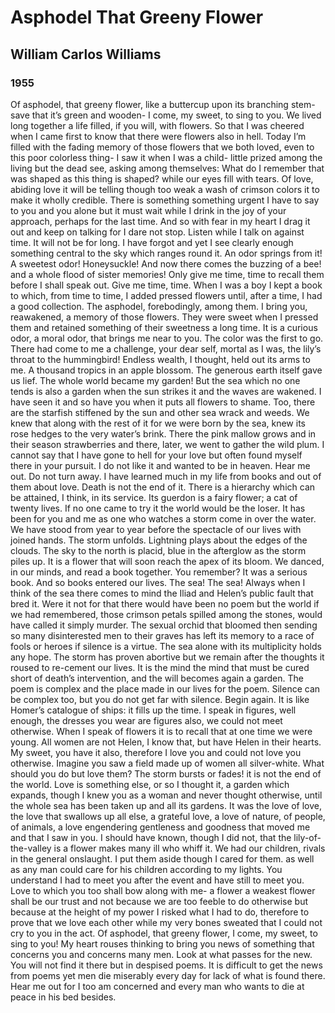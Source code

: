 # Asphodel That Greeny Flower
## William Carlos Williams
### 1955

Of asphodel, that greeny flower,
		like a buttercup
				upon its branching stem-
save that it’s green and wooden-
		I come, my sweet,
				to sing to you.
We lived long together
		a life filled,
				if you will,
with flowers.  So that 
		I was cheered
				when I came first to know
that there were flowers also
		in hell.
				Today
I’m filled with the fading memory of those flowers
		that we both loved,
				even to this poor
colorless thing-
		I saw it
				when I was a child-
little prized among the living
		but the dead see,
				asking among themselves:
What do I remember
		that was shaped
				as this thing is shaped?
while our eyes fill
		with tears.
				Of love, abiding love
it will be telling
		though too weak a wash of crimson
				colors it
to make it wholly credible.
		There is something
				something urgent
I have to say to you
		and you alone
				but it must wait
while I drink in
		the joy of your approach,
				perhaps for the last time.
And so
		with fear in my heart
				I drag it out
and keep on talking
		for I dare not stop.
				Listen while I talk on
against time.
		It will not be
				for long.
I have forgot
		and yet I see clearly enough
				something
central to the sky
		which ranges round it.
				An odor
springs from it!
		A sweetest odor!
				Honeysuckle!  And now
there comes the buzzing of a bee!
		and a whole flood
				of sister memories!
Only give me time,
		time to recall them
				before I shall speak out.
Give me time,
		time.
When I was a boy
		I kept a book
				to which, from time
to time,
		I added pressed flowers
				until, after a time,
I had a good collection.
		The asphodel,
				forebodingly,
among them.
		I bring you,
				reawakened,
a memory of those flowers.
		They were sweet
				when I pressed them
and retained
		something of their sweetness
				a long time.
It is a curious odor,
		a moral odor,
				that brings me
near to you.
		The color
				was the first to go.
There had come to me
		a challenge,
				your dear self,
mortal as I was,
		the lily’s throat
				to the hummingbird!
Endless wealth,
		I thought,
				held out its arms to me.
A thousand tropics
		in an apple blossom.
				The generous earth itself
gave us lief.
		The whole world
				became my garden!
But the sea
		which no one tends
				is also a garden
when the sun strikes it
		and the waves
				are wakened.
I have seen it
		and so have you
				when it puts all flowers
to shame.
		Too, there are the starfish
				stiffened by the sun
and other sea wrack
		and weeds.  We knew that
				along with the rest of it
for we were born by the sea,
		knew its rose hedges
				to the very water’s brink.
There the pink mallow grows
		and in their season
				strawberries
and there, later,
		we went to gather
				the wild plum.
I cannot say
		that I have gone to hell
				for your love
but often
		found myself there
				in your pursuit.
I do not like it
		and wanted to be
				in heaven.  Hear me out.
Do not turn away.
I have learned much in my life
		from books
				and out of them
about love.
		Death
				is not the end of it.
There is a hierarchy
		which can be attained,
				I think,
in its service.
		Its guerdon
				is a fairy flower;
a cat of twenty lives.
		If no one came to try it
				the world
would be the loser.
		It has been
				for you and me
as one who watches a storm
		come in over the water.
				We have stood
from year to year
		before the spectacle of our lives
				with joined hands.
The storm unfolds.
		Lightning
				plays about the edges of the clouds.
The sky to the north
		is placid,
				blue in the afterglow
as the storm piles up.
		It is a flower
				that will soon reach
the apex of its bloom.
		We danced,
				in our minds,
and read a book together.
		You remember?
				It was a serious book.
And so books
		entered our lives.
The sea!  The sea!
		Always
				when I think of the sea
there comes to mind
		the Iliad
				and Helen’s public fault
that bred it.
		Were it not for that
				there would have been
 no poem but the world
		if we had remembered,
				those crimson petals
spilled among the stones,
		would have called it simply
				murder.
The sexual orchid that bloomed then
		sending so many 
				disinterested
men to their graves
		has left its memory
				to a race of fools
or heroes
		if silence is a virtue.
				The sea alone
with its multiplicity
		holds any hope.
				The storm
has proven abortive
		but we remain
				after the thoughts it roused
to 
		re-cement our lives.
				It is the mind
the mind
		that must be cured
				short of death’s
intervention,
		and the will becomes again
				a garden.  The poem
is complex and the place made
		in our lives
				for the poem.
Silence can be complex too,
		but you do not get far
				with silence.
Begin again.
		It is like Homer’s
				catalogue of ships:
it fills up the time.
		I speak in figures,
				well enough, the dresses
you wear are figures also,
		we could not meet
				otherwise.  When I speak
of flowers
		it is to recall
				that at one time
we were young.
		All women are not Helen,
				I know that,
but have Helen in their hearts.
		My sweet,
				you have it also, therefore
I love you
		and could not love you otherwise.
				Imagine you saw
a field made up of women
		all silver-white.
				What should you do
but love them?
		The storm bursts
				or fades!  it is not
the end of the world.
		Love is something else,
				or so I thought it,
a garden which expands,
		though I knew you as a woman
				and never thought otherwise,
until the whole sea
		has been taken up
				and all its gardens.
It was the love of love,
		the love that swallows up all else,
				a grateful love,
a love of nature, of people,
		of animals,
				a love engendering
gentleness and goodness
		that moved me
				and that I saw in you.
I should have known,
		though I did not,
				that the lily-of-the-valley
is a flower makes many ill
		who whiff it.
				We had our children,
rivals in the general onslaught.
		I put them aside
				though I cared for them.
as well as any man
		could care for his children
				according to my lights.
You understand
		I had to meet you
				after the event
and have still to meet you.
		Love
				to which you too shall bow
along with me-
		a flower
				a weakest flower
shall be our trust
		and not because
				we are too feeble
to do otherwise
		but because
				at the height of my power
I risked what I had to do,
		therefore to prove
				that we love each other
while my very bones sweated
		that I could not cry to you
				in the act.
Of asphodel, that greeny flower,
		I come, my sweet,
				to sing to you!
My heart rouses
		thinking to bring you news
				of something
that concerns you
		and concerns many men.  Look at
				what passes for the new.
You will not find it there but in
		despised poems.
				It is difficult
to get the news from poems
		yet men die miserably every day
				for lack
of what is found there.
		Hear me out
				for I too am concerned
and every man
		who wants to die at peace in his bed
				besides.

